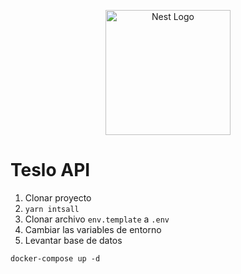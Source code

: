 <p align="center">
  <a href="http://nestjs.com/" target="blank"><img src="https://nestjs.com/img/logo-small.svg" width="200" alt="Nest Logo" /></a>
</p>

# Teslo API

1. Clonar proyecto
2. ```yarn intsall```
3. Clonar archivo ```env.template``` a ```.env```
4. Cambiar las variables de entorno
5. Levantar base de datos
```
docker-compose up -d
```